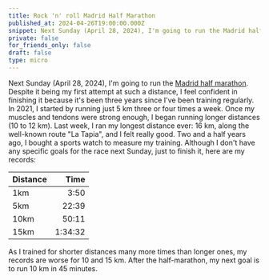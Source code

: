 ```yaml
---
title: Rock 'n' roll Madrid Half Marathon
published_at: 2024-04-26T19:00:00.000Z
snippet: Next Sunday (April 28, 2024), I'm going to run the Madrid half marathon. Despite it being my first attempt at such a distance, I feel confident in finishing it because it's been three years since I've been training regularly.
private: false
for_friends_only: false
draft: false
type: micro
---
```


Next Sunday (April 28, 2024), I'm going to run the
[Madrid half marathon](https://rocknrollmadridrun.com/). Despite it being my
first attempt at such a distance, I feel confident in finishing it because it's
been three years since I've been training regularly. In 2021, I started by
running just 5 km three or four times a week. Once my muscles and tendons were
strong enough, I began running longer distances (10 to 12 km). Last week, I ran
my longest distance ever: 16 km, along the well-known route "La Tapia", and I
felt really good. Two and a half years ago, I bought a sports watch to measure
my training. Although I don't have any specific goals for the race next Sunday,
just to finish it, here are my records:

| Distance |    Time |
| :------- | ------: |
| 1km      |    3:50 |
| 5km      |   22:39 |
| 10km     |   50:11 |
| 15km     | 1:34:32 |

As I trained for shorter distances many more times than longer ones, my records
are worse for 10 and 15 km. After the half-marathon, my next goal is to run 10
km in 45 minutes.

